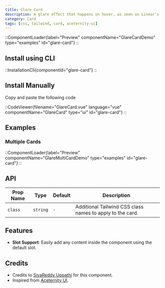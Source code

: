 ```yaml
---
title: Glare Card
description: A glare effect that happens on hover, as seen on Linear's website.
category: Card
tags: [css, tailwind, card, aceternity-ui]
---
```


::ComponentLoader{label="Preview" componentName="GlareCardDemo" type="examples" id="glare-card"}
::

## Install using CLI

::InstallationCli{componentId="glare-card"}
::

## Install Manually

Copy and paste the following code

::CodeViewer{filename="GlareCard.vue" language="vue" componentName="GlareCard" type="ui" id="glare-card"}
::

## Examples

### Multiple Cards

::ComponentLoader{label="Preview" componentName="GlareMultiCardDemo" type="examples" id="glare-card"}
::

## API

| Prop Name | Type     | Default | Description                                               |
| --------- | -------- | ------- | --------------------------------------------------------- |
| `class`   | `string` | `-`     | Additional Tailwind CSS class names to apply to the card. |

## Features

- **Slot Support**: Easily add any content inside the component using the default slot.

## Credits

- Credits to [SivaReddy Uppathi](https://github.com/sivareddyuppathi) for this component.
- Inspired from [Aceternity UI](https://ui.aceternity.com/components/glare-card).
